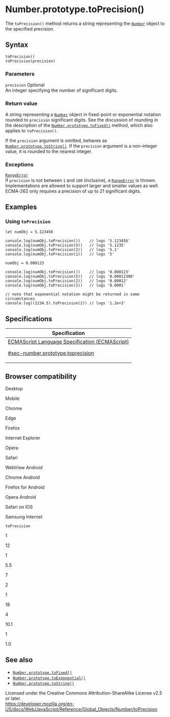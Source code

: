 # Number.prototype.toPrecision()

The `toPrecision()` method returns a string representing the [`Number`](../number) object to the specified precision.

## Syntax

    toPrecision()
    toPrecision(precision)

### Parameters

`precision` <span class="badge inline optional">Optional</span>  
An integer specifying the number of significant digits.

### Return value

A string representing a [`Number`](../number) object in fixed-point or exponential notation rounded to `precision` significant digits. See the discussion of rounding in the description of the [`Number.prototype.toFixed()`](tofixed) method, which also applies to `toPrecision()`.

If the `precision` argument is omitted, behaves as [`Number.prototype.toString()`](tostring). If the `precision` argument is a non-integer value, it is rounded to the nearest integer.

### Exceptions

[`RangeError`](../rangeerror)  
If `precision` is not between `1` and `100` (inclusive), a [`RangeError`](../rangeerror) is thrown. Implementations are allowed to support larger and smaller values as well. ECMA-262 only requires a precision of up to 21 significant digits.

## Examples

### Using `toPrecision`

    let numObj = 5.123456

    console.log(numObj.toPrecision())    // logs '5.123456'
    console.log(numObj.toPrecision(5))   // logs '5.1235'
    console.log(numObj.toPrecision(2))   // logs '5.1'
    console.log(numObj.toPrecision(1))   // logs '5'

    numObj = 0.000123

    console.log(numObj.toPrecision())    // logs '0.000123'
    console.log(numObj.toPrecision(5))   // logs '0.00012300'
    console.log(numObj.toPrecision(2))   // logs '0.00012'
    console.log(numObj.toPrecision(1))   // logs '0.0001'

    // note that exponential notation might be returned in some circumstances
    console.log((1234.5).toPrecision(2)) // logs '1.2e+3'

## Specifications

<table><thead><tr class="header"><th>Specification</th></tr></thead><tbody><tr class="odd"><td><a href="https://tc39.es/ecma262/#sec-number.prototype.toprecision">ECMAScript Language Specification (ECMAScript) 
<br/>

<span class="small">#sec-number.prototype.toprecision</span></a></td></tr></tbody></table>

## Browser compatibility

Desktop

Mobile

Chrome

Edge

Firefox

Internet Explorer

Opera

Safari

WebView Android

Chrome Android

Firefox for Android

Opera Android

Safari on IOS

Samsung Internet

`toPrecision`

1

12

1

5.5

7

2

1

18

4

10.1

1

1.0

## See also

-   [`Number.prototype.toFixed()`](tofixed)
-   [`Number.prototype.toExponential()`](toexponential)
-   [`Number.prototype.toString()`](tostring)

 
Licensed under the Creative Commons Attribution-ShareAlike License v2.5 or later.  
<a href="https://developer.mozilla.org/en-US/docs/Web/JavaScript/Reference/Global_Objects/Number/toPrecision" class="_attribution-link">https://developer.mozilla.org/en-US/docs/Web/JavaScript/Reference/Global_Objects/Number/toPrecision</a>
